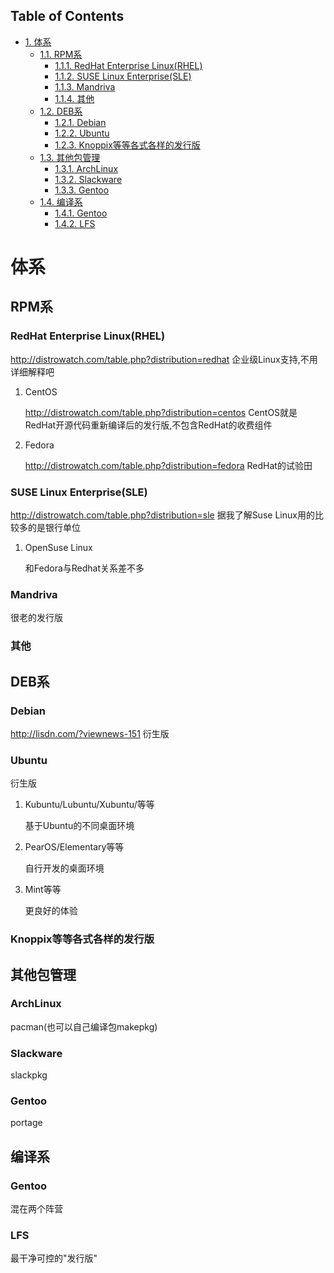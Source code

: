 <!--Meta
category:售前培训
title:系统了解
DO NOT Delete Meta Above -->

<div id="table-of-contents">
<h2>Table of Contents</h2>
<div id="text-table-of-contents">
<ul>
<li><a href="#sec-1">1. 体系</a>
<ul>
<li><a href="#sec-1-1">1.1. RPM系</a>
<ul>
<li><a href="#sec-1-1-1">1.1.1. RedHat Enterprise Linux(RHEL)</a></li>
<li><a href="#sec-1-1-2">1.1.2. SUSE Linux Enterprise(SLE)</a></li>
<li><a href="#sec-1-1-3">1.1.3. Mandriva</a></li>
<li><a href="#sec-1-1-4">1.1.4. 其他</a></li>
</ul>
</li>
<li><a href="#sec-1-2">1.2. DEB系</a>
<ul>
<li><a href="#sec-1-2-1">1.2.1. Debian</a></li>
<li><a href="#sec-1-2-2">1.2.2. Ubuntu</a></li>
<li><a href="#sec-1-2-3">1.2.3. Knoppix等等各式各样的发行版</a></li>
</ul>
</li>
<li><a href="#sec-1-3">1.3. 其他包管理</a>
<ul>
<li><a href="#sec-1-3-1">1.3.1. ArchLinux</a></li>
<li><a href="#sec-1-3-2">1.3.2. Slackware</a></li>
<li><a href="#sec-1-3-3">1.3.3. Gentoo</a></li>
</ul>
</li>
<li><a href="#sec-1-4">1.4. 编译系</a>
<ul>
<li><a href="#sec-1-4-1">1.4.1. Gentoo</a></li>
<li><a href="#sec-1-4-2">1.4.2. LFS</a></li>
</ul>
</li>
</ul>
</li>
</ul>
</div>
</div>

# 体系<a id="sec-1" name="sec-1"></a>

## RPM系<a id="sec-1-1" name="sec-1-1"></a>

### RedHat Enterprise Linux(RHEL)<a id="sec-1-1-1" name="sec-1-1-1"></a>

<http://distrowatch.com/table.php?distribution=redhat>
企业级Linux支持,不用详细解释吧

1.  CentOS

    <http://distrowatch.com/table.php?distribution=centos>
    CentOS就是RedHat开源代码重新编译后的发行版,不包含RedHat的收费组件

2.  Fedora

    <http://distrowatch.com/table.php?distribution=fedora>
    RedHat的试验田

### SUSE Linux Enterprise(SLE)<a id="sec-1-1-2" name="sec-1-1-2"></a>

<http://distrowatch.com/table.php?distribution=sle>
据我了解Suse Linux用的比较多的是银行单位

1.  OpenSuse Linux

    和Fedora与Redhat关系差不多

### Mandriva<a id="sec-1-1-3" name="sec-1-1-3"></a>

很老的发行版

### 其他<a id="sec-1-1-4" name="sec-1-1-4"></a>

## DEB系<a id="sec-1-2" name="sec-1-2"></a>

### Debian<a id="sec-1-2-1" name="sec-1-2-1"></a>

<http://lisdn.com/?viewnews-151>
衍生版

### Ubuntu<a id="sec-1-2-2" name="sec-1-2-2"></a>

衍生版

1.  Kubuntu/Lubuntu/Xubuntu/等等

    基于Ubuntu的不同桌面环境

2.  PearOS/Elementary等等

    自行开发的桌面环境

3.  Mint等等

    更良好的体验

### Knoppix等等各式各样的发行版<a id="sec-1-2-3" name="sec-1-2-3"></a>

## 其他包管理<a id="sec-1-3" name="sec-1-3"></a>

### ArchLinux<a id="sec-1-3-1" name="sec-1-3-1"></a>

pacman(也可以自己编译包makepkg)

### Slackware<a id="sec-1-3-2" name="sec-1-3-2"></a>

slackpkg

### Gentoo<a id="sec-1-3-3" name="sec-1-3-3"></a>

portage

## 编译系<a id="sec-1-4" name="sec-1-4"></a>

### Gentoo<a id="sec-1-4-1" name="sec-1-4-1"></a>

混在两个阵营

### LFS<a id="sec-1-4-2" name="sec-1-4-2"></a>

最干净可控的"发行版"
